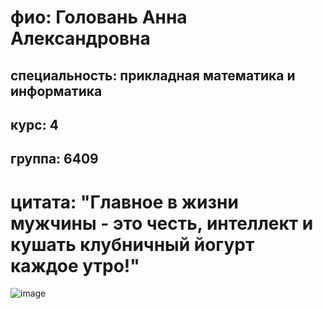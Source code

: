 # фио: Головань Анна Александровна
## специальность: прикладная математика и информатика
## курс: 4
## группа: 6409
# цитата: "Главное в жизни мужчины - это честь, интеллект и кушать клубничный йогурт каждое утро!"
![image](https://github.com/miranamn/Web-programming-labs/assets/79912099/437f37d6-a2e2-49ee-80ed-50c836b8c0e0)
